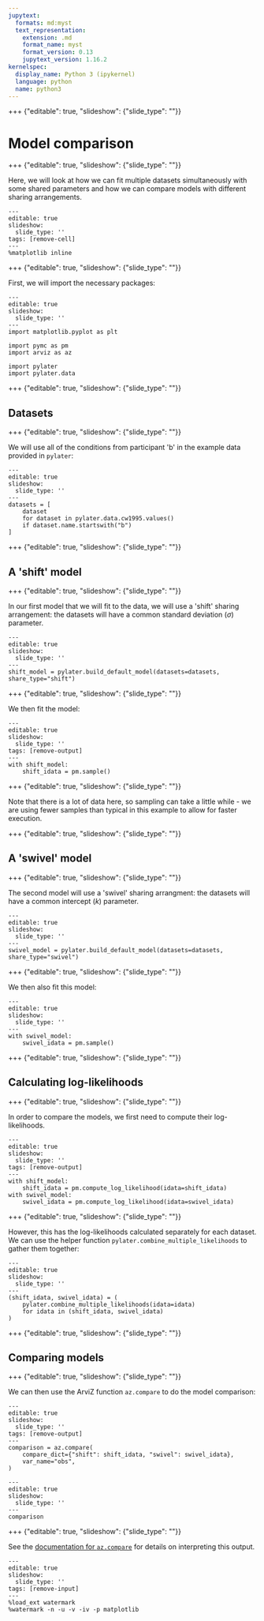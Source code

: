 ```yaml
---
jupytext:
  formats: md:myst
  text_representation:
    extension: .md
    format_name: myst
    format_version: 0.13
    jupytext_version: 1.16.2
kernelspec:
  display_name: Python 3 (ipykernel)
  language: python
  name: python3
---
```


+++ {"editable": true, "slideshow": {"slide_type": ""}}

# Model comparison

+++ {"editable": true, "slideshow": {"slide_type": ""}}

Here, we will look at how we can fit multiple datasets simultaneously with some shared parameters and how we can compare models with different sharing arrangements.

```{code-cell} ipython3
---
editable: true
slideshow:
  slide_type: ''
tags: [remove-cell]
---
%matplotlib inline
```

+++ {"editable": true, "slideshow": {"slide_type": ""}}

First, we will import the necessary packages:

```{code-cell} ipython3
---
editable: true
slideshow:
  slide_type: ''
---
import matplotlib.pyplot as plt

import pymc as pm
import arviz as az

import pylater
import pylater.data
```

+++ {"editable": true, "slideshow": {"slide_type": ""}}

## Datasets

+++ {"editable": true, "slideshow": {"slide_type": ""}}

We will use all of the conditions from participant 'b' in the example data provided in `pylater`:

```{code-cell} ipython3
---
editable: true
slideshow:
  slide_type: ''
---
datasets = [
    dataset
    for dataset in pylater.data.cw1995.values()
    if dataset.name.startswith("b")
]
```

+++ {"editable": true, "slideshow": {"slide_type": ""}}

## A 'shift' model

+++ {"editable": true, "slideshow": {"slide_type": ""}}

In our first model that we will fit to the data, we will use a 'shift' sharing arrangement: the datasets will have a common standard deviation ($\sigma$) parameter.

```{code-cell} ipython3
---
editable: true
slideshow:
  slide_type: ''
---
shift_model = pylater.build_default_model(datasets=datasets, share_type="shift")
```

+++ {"editable": true, "slideshow": {"slide_type": ""}}

We then fit the model:

```{code-cell} ipython3
---
editable: true
slideshow:
  slide_type: ''
tags: [remove-output]
---
with shift_model:
    shift_idata = pm.sample()
```

+++ {"editable": true, "slideshow": {"slide_type": ""}}

Note that there is a lot of data here, so sampling can take a little while - we are using fewer samples than typical in this example to allow for faster execution.

+++ {"editable": true, "slideshow": {"slide_type": ""}}

## A 'swivel' model

+++ {"editable": true, "slideshow": {"slide_type": ""}}

The second model will use a 'swivel' sharing arrangment: the datasets will have a common intercept ($k$) parameter.

```{code-cell} ipython3
---
editable: true
slideshow:
  slide_type: ''
---
swivel_model = pylater.build_default_model(datasets=datasets, share_type="swivel")
```

+++ {"editable": true, "slideshow": {"slide_type": ""}}

We then also fit this model:

```{code-cell} ipython3
---
editable: true
slideshow:
  slide_type: ''
---
with swivel_model:
    swivel_idata = pm.sample()
```

+++ {"editable": true, "slideshow": {"slide_type": ""}}

## Calculating log-likelihoods

+++ {"editable": true, "slideshow": {"slide_type": ""}}

In order to compare the models, we first need to compute their log-likelihoods.

```{code-cell} ipython3
---
editable: true
slideshow:
  slide_type: ''
tags: [remove-output]
---
with shift_model:
    shift_idata = pm.compute_log_likelihood(idata=shift_idata)
with swivel_model:
    swivel_idata = pm.compute_log_likelihood(idata=swivel_idata)
```

+++ {"editable": true, "slideshow": {"slide_type": ""}}

However, this has the log-likelihoods calculated separately for each dataset.
We can use the helper function `pylater.combine_multiple_likelihoods` to gather them together:

```{code-cell} ipython3
---
editable: true
slideshow:
  slide_type: ''
---
(shift_idata, swivel_idata) = (
    pylater.combine_multiple_likelihoods(idata=idata)
    for idata in (shift_idata, swivel_idata)
)
```

+++ {"editable": true, "slideshow": {"slide_type": ""}}

## Comparing models

+++ {"editable": true, "slideshow": {"slide_type": ""}}

We can then use the ArviZ function `az.compare` to do the model comparison:

```{code-cell} ipython3
---
editable: true
slideshow:
  slide_type: ''
tags: [remove-output]
---
comparison = az.compare(
    compare_dict={"shift": shift_idata, "swivel": swivel_idata},
    var_name="obs",
)
```

```{code-cell} ipython3
---
editable: true
slideshow:
  slide_type: ''
---
comparison
```

+++ {"editable": true, "slideshow": {"slide_type": ""}}

See the [documentation for `az.compare`](https://python.arviz.org/en/stable/api/generated/arviz.compare.html) for details on interpreting this output.

```{code-cell} ipython3
---
editable: true
slideshow:
  slide_type: ''
tags: [remove-input]
---
%load_ext watermark
%watermark -n -u -v -iv -p matplotlib
```

